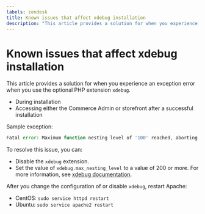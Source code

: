 ```yaml
---
labels: zendesk
title: Known issues that affect xdebug installation
description: "This article provides a solution for when you experience an exception error when you use the optional PHP extension `xdebug`."
---
```


# Known issues that affect xdebug installation

This article provides a solution for when you experience an exception error when you use the optional PHP extension `xdebug`.

* During installation
* Accessing either the Commerce Admin or storefront after a successful installation

Sample exception:

```php
Fatal error: Maximum function nesting level of '100' reached, aborting!
```

To resolve this issue, you can:

* Disable the `xdebug` extension.
* Set the value of `xdebug.max_nesting_level` to a value of 200 or more. For more information, see [xdebug documentation](http://xdebug.org/docs/basic#max_nesting_level).

After you change the configuration of or disable `xdebug`, restart Apache:

* CentOS: `sudo service httpd restart`
* Ubuntu: `sudo service apache2 restart`